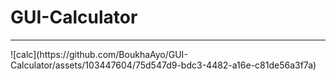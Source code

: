 # GUI-Calculator
<hr>
![calc](https://github.com/BoukhaAyo/GUI-Calculator/assets/103447604/75d547d9-bdc3-4482-a16e-c81de56a3f7a)
